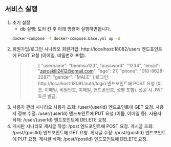 ## 서비스 실행

1. 초기 설정
    - db 실행: 도커 킨 후 아래 명령어 실행하면됩니다.
    ```bash
    docker-compose -f docker-compose.base.yml up -d
    ```   
2. 회원가입/로그인 시나리오
   회원가입: http://localhost:18082/users 엔드포인트에 POST 요청 (이메일, 비밀번호 포함).
   >>{
   "username": "beomsu123",
   "password": "1234",
   "email": "zeroskill2412@gmail.com",
   "age": 27,
   "phone": "010-8628-2287",
   "gender": "MALE"
   }
   로그인: http://localhost:18081/auth/login 엔드포인트에 POST 요청 (이름, 이메일, 비밀번호, 이메일, 핸드폰번호, 성별 포함).
   성공 시 JWT 토큰 발급.
3. 사용자 관리 시나리오
   사용자 조회: /user/{userId} 엔드포인트에 GET 요청.
   사용자 정보 수정: /user/{userId} 엔드포인트에 PUT 요청 (이름, 이메일 등).
   사용자 삭제: /user/{userId} 엔드포인트에 DELETE 요청.
4. 게시판 시나리오
   게시글 작성: /post 엔드포인트에 POST 요청.
   게시글 조회: /post/{postId} 엔드포인트에 GET 요청.
   게시글 수정: /post/{postId} 엔드포인트에 PUT 요청.
   게시글 삭제: /post/{postId} 엔드포인트에 DELETE 요청.
